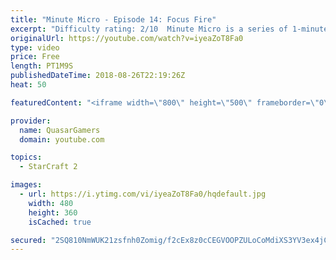 ```yaml
---
title: "Minute Micro - Episode 14: Focus Fire"
excerpt: "Difficulty rating: 2/10  Minute Micro is a series of 1-minute videos explaining how to perform common micro techniques. This episode is on focus fire.  twitch.tv/Quasarprintf"
originalUrl: https://youtube.com/watch?v=iyeaZoT8Fa0
type: video
price: Free
length: PT1M9S
publishedDateTime: 2018-08-26T22:19:26Z
heat: 50

featuredContent: "<iframe width=\"800\" height=\"500\" frameborder=\"0\" src=\"https://www.youtube.com/embed/iyeaZoT8Fa0\" allow=\"accelerometer; autoplay; encrypted-media; gyroscope; picture-in-picture\" allowfullscreen></iframe>"

provider:
  name: QuasarGamers
  domain: youtube.com

topics:
  - StarCraft 2

images:
  - url: https://i.ytimg.com/vi/iyeaZoT8Fa0/hqdefault.jpg
    width: 480
    height: 360
    isCached: true

secured: "2SQ810NmWUK21zsfnh0Zomig/f2cEx8z0cCEGVOOPZULoCoMdiXS3YV3ex4jCUqV12UL/ELM9EWhSW6ugSq4X6roRPc1gshrzpc9XyNBNlK17+kSSmkC0oSpgaSCqP0WHmULKciFya9dWBjVuhKrSgSw6iOVuwaOHQoCv7mG7kS09sNlO2dHA7pxmJSr4a7bOl69OSPBg6f+fx8PCTsVH0FZDEiaVVLd+fAsY4nnWXvvRbve7/R2QK507mKz44o84T7kUglI0rjcuqHayIYQWM25nLoxngcWjEuSo51hRIJ3pwekbqyPr0cdb/AG6Z9b7gVaYD/s5tgqbDuTpGwUL/cdUMqQD9wL7agYax9FVpMyPGdFj6LdAZZbPohWNFH6p0saGSkbo/s7KpMOZCV5ihFyqGmiKFGI2FUHgp8Isyw=;4l5vSe5aOQFLRtSNqJBD8Q=="
---
```


